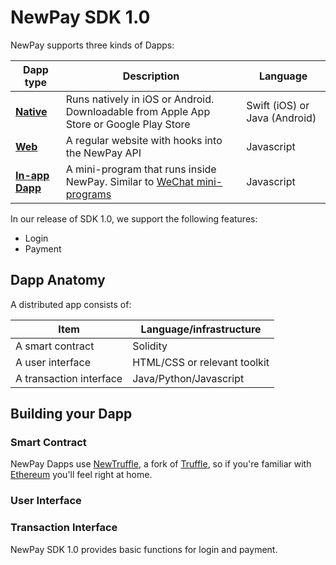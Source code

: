 # NewPay SDK 1.0

NewPay supports three kinds of Dapps:

| Dapp type                      | Description                                                                                                                                  | Language                      |
| ---                            | ---                                                                                                                                          | ---                           |
| **[Native](native)**           | Runs natively in iOS or Android. Downloadable from Apple App Store or Google Play Store                                                      | Swift (iOS) or Java (Android) |
| **[Web](web)**                 | A regular website with hooks into the NewPay API                                                                                             | Javascript                    |
| **[In-app Dapp](in-app-dapp)** | A mini-program that runs inside NewPay. Similar to [WeChat mini-programs](https://walkthechat.com/wechat-mini-programs-simple-introduction/) | Javascript                    |

In our release of SDK 1.0, we support the following features:

* Login
* Payment

## Dapp Anatomy

A distributed app consists of:

| Item                    | Language/infrastructure      |
| ---                     | ---                          |
| A smart contract        | Solidity                     |
| A user interface        | HTML/CSS or relevant toolkit |
| A transaction interface | Java/Python/Javascript       |

## Building your Dapp

### Smart Contract

NewPay Dapps use [NewTruffle](newtruffle.md), a fork of [Truffle](https://truffleframework.com/), so if you're familiar with [Ethereum](https://www.ethereum.org/) you'll feel right at home.

### User Interface

### Transaction Interface

NewPay SDK 1.0 provides basic functions for login and payment.
